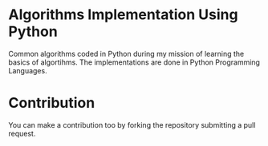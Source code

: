 # Algorithms Implementation Using Python

Common algorithms coded in Python during my mission of learning the basics of algortihms.
The implementations are done in Python Programming Languages.

# Contribution
You can make a contribution too by forking the repository submitting a pull request.

